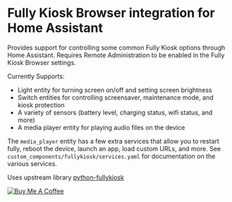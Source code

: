 # Fully Kiosk Browser integration for Home Assistant

Provides support for controlling some common Fully Kiosk options through Home Assistant. Requires Remote Administration to be enabled in the Fully Kiosk Browser settings.

Currently Supports:

- Light entity for turning screen on/off and setting screen brightness
- Switch entities for controlling screensaver, maintenance mode, and kiosk protection
- A variety of sensors (battery level, charging status, wifi status, and more)
- A media player entity for playing audio files on the device

The `media_player` entity has a few extra services that allow you to restart fully, reboot the device, launch an app, load custom URLs, and more. See `custom_components/fullykiosk/services.yaml` for documentation on the various services.

Uses upstream library [python-fullykiosk](https://github.com/cgarwood/python-fullykiosk)


<a href="https://www.buymeacoffee.com/cgarwood" target="_blank"><img src="https://www.buymeacoffee.com/assets/img/custom_images/white_img.png" alt="Buy Me A Coffee"></a>